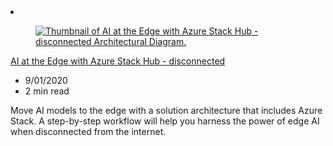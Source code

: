 <!-- This file is automatically generated by build/architectures/build_index.py. Any updates will be lost. -->

<!-- markdownlint-disable MD033 -->

<li class="grid-item item-column" data-categories="AI + Machine Learning Hybrid ">
<article class="card">
    <div class="card-header has-margin-bottom-none" aria-hidden="true">
        <figure class="image diagram has-height-175 has-overflow-hidden level">
            <a href="/azure/architecture/solution-ideas/articles/ai-at-the-edge-disconnected"><img src="/azure/architecture/browse/thumbs/ai-at-the-edge-disconnected.png" class="diagram" alt="Thumbnail of AI at the Edge with Azure Stack Hub - disconnected Architectural Diagram." data-linktype="relative-path"></a>
        </figure>
    </div>
    <div class="card-content">
        <a class="card-content-title has-margin-top-none" href="/azure/architecture/solution-ideas/articles/ai-at-the-edge-disconnected">
            <p>AI at the Edge with Azure Stack Hub - disconnected</p>
        </a>
        <ul class="card-content-metadata">
            <li>9/01/2020</li>
            <li>2 min read</li>
        </ul>
        <p class="card-content-description">Move AI models to the edge with a solution architecture that includes Azure Stack. A step-by-step workflow will help you harness the power of edge AI when disconnected from the internet.</p>
        <div class="bottom-to-top-fade is-hidden-mobile"></div>
    </div>
</article>
</li>
